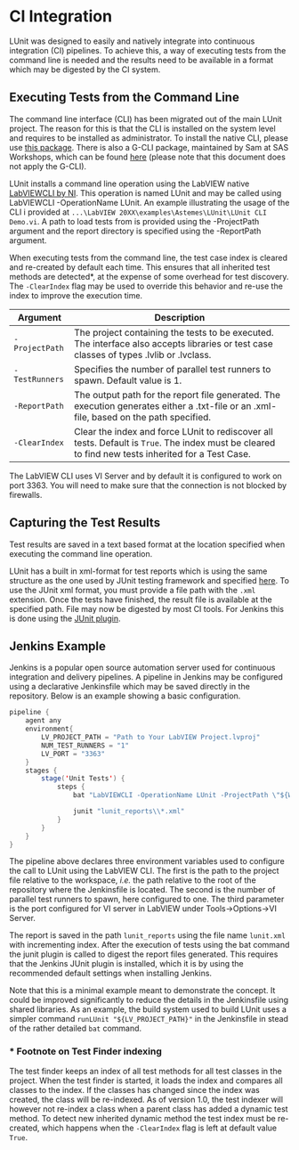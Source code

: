 # CI Integration

LUnit was designed to easily and natively integrate into continuous integration (CI) pipelines.
To achieve this, a way of executing tests from the command line is needed and the results need to be available in a format which may be digested by the CI system.

## Executing Tests from the Command Line

The command line interface (CLI) has been migrated out of the main LUnit project.
The reason for this is that the CLI is installed on the system level and requires to be installed as administrator.
To install the native CLI, please use [this package](https://www.vipm.io/package/astemes_lib_lunit_cli/). 
There is also a G-CLI package, maintained by Sam at SAS Workshops, which can be found [here](https://www.vipm.io/package/sas_workshops_lib_lunit_for_g_cli/) (please note that this document does not apply the G-CLI).

LUnit installs a command line operation using the LabVIEW native [LabVIEWCLI by NI](https://zone.ni.com/reference/en-XX/help/371361R-01/lvhowto/cli_running_operations/).
This operation is named LUnit and may be called using LabVIEWCLI -OperationName LUnit.
An example illustrating the usage of the CLI i provided at `...\LabVIEW 20XX\examples\Astemes\LUnit\LUnit CLI Demo.vi`.
A path to load tests from is provided using the -ProjectPath argument and the report directory is specified using the -ReportPath argument.

When executing tests from the command line, the test case index is cleared and re-created by default each time.
This ensures that all inherited test methods are detected*, at the expense of some overhead for test discovery.
The `-ClearIndex` flag may be used to override this behavior and re-use the index to improve the execution time.

|Argument|Description
|---|---|
|<nobr>`-ProjectPath`</nobr>|The project containing the tests to be executed. The interface also accepts libraries or test case classes of types .lvlib or .lvclass.|
|<nobr>`-TestRunners`</nobr>|Specifies the number of parallel test runners to spawn. Default value is 1.|
|<nobr>`-ReportPath`</nobr>|The output path for the report file generated. The execution generates either a .txt-file or an .xml-file, based on the path specified.|
|<nobr>`-ClearIndex`</nobr>|Clear the index and force LUnit to rediscover all tests. Default is ``True``. The index must be cleared to find new tests inherited for a Test Case. |

The LabVIEW CLI uses VI Server and by default it is configured to work on port 3363.
You will need to make sure that the connection is not blocked by firewalls.

## Capturing the Test Results

Test results are saved in a text based format at the location specified when executing the command line operation.

LUnit has a built in xml-format for test reports which is using the same structure as the one used by JUnit testing framework and specified [here](https://llg.cubic.org/docs/junit/).
To use the JUnit xml format, you must provide a file path with the `.xml` extension.
Once the tests have finished, the result file is available at the specified path.
File may now be digested by most CI tools.
For Jenkins this is done using the [JUnit plugin](https://plugins.jenkins.io/junit/).

## Jenkins Example

Jenkins is a popular open source automation server used for continuous integration and delivery pipelines.
A pipeline in Jenkins may be configured using a declarative Jenkinsfile which may be saved directly in the repository.
Below is an example showing a basic configuration.

```java
pipeline {
	agent any
	environment{
		LV_PROJECT_PATH = "Path to Your LabVIEW Project.lvproj"
        NUM_TEST_RUNNERS = "1"
        LV_PORT = "3363"
	}
	stages {
		stage('Unit Tests') {
			steps {
				bat "LabVIEWCLI -OperationName LUnit -ProjectPath \"${WORKSPACE}\\${LV_PROJECT_PATH}\" -TestRunners ${NUM_TEST_RUNNERS} -ReportPath \"${WORKSPACE}\\lunit_reports\\lunit.xml\" -ClearIndex TRUE -PortNumber ${LV_PORT} -LogFilePath \"${WORKSPACE}\\LabVIEWCLI_LUnit.txt\" -LogToConsole true -Verbosity Default"

				junit "lunit_reports\\*.xml"
			}
		}
	}
}
```

The pipeline above declares three environment variables used to configure the call to LUnit using the LabVIEW CLI.
The first is the path to the project file relative to the workspace, *i.e.* the path relative to the root of the repository where the Jenkinsfile is located.
The second is the number of parallel test runners to spawn, here configured to one. 
The third parameter is the port configured for VI server in LabVIEW under Tools->Options->VI Server.

The report is saved in the path `lunit_reports` using the file name `lunit.xml` with incrementing index.
After the execution of tests using the bat command the junit plugin is called to digest the report files generated.
This requires that the Jenkins JUnit plugin is installed, which it is by using the recommended default settings when installing Jenkins.

Note that this is a minimal example meant to demonstrate the concept. 
It could be improved significantly to reduce the details in the Jenkinsfile using shared libraries.
As an example, the build system used to build LUnit uses a simpler command `runLUnit "${LV_PROJECT_PATH}"` in the Jenkinsfile in stead of the rather detailed `bat` command.

### * Footnote on Test Finder indexing

The test finder keeps an index of all test methods for all test classes in the project.
When the test finder is started, it loads the index and compares all classes to the index.
If the classes has changed since the index was created, the class will be re-indexed.
As of version 1.0, the test indexer will however not re-index a class when a parent class has added a dynamic test method.
To detect new inherited dynamic method the test index must be re-created, which happens when the ``-ClearIndex`` flag is left at default value ``True``.
